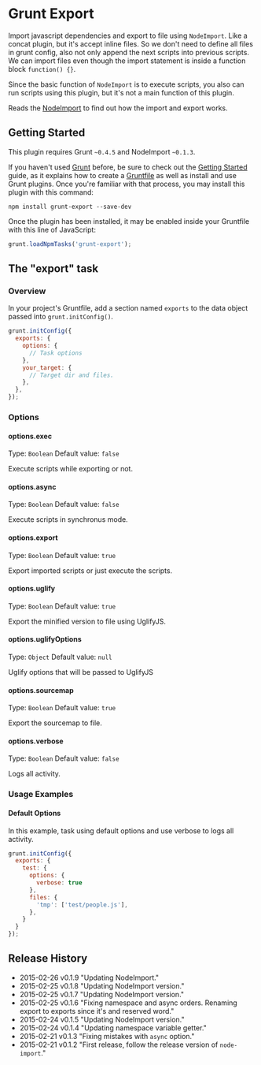 # Grunt Export

Import javascript dependencies and export to file using `NodeImport`. Like a concat plugin, but it's accept inline files.
So we don't need to define all files in grunt config, also not only append the next scripts into previous scripts.
We can import files even though the import statement is inside a function block `function() {}`.

Since the basic function of `NodeImport` is to execute scripts, you also can run scripts using this plugin, but it's not
a main function of this plugin.

Reads the [NodeImport](https://github.com/mahdaen/node-import) to find out how the import and export works.

## Getting Started
This plugin requires Grunt `~0.4.5` and NodeImport `~0.1.3`.

If you haven't used [Grunt](http://gruntjs.com/) before, be sure to check out the [Getting Started](http://gruntjs.com/getting-started) guide, as it explains how to create a [Gruntfile](http://gruntjs.com/sample-gruntfile) as well as install and use Grunt plugins. Once you're familiar with that process, you may install this plugin with this command:

```shell
npm install grunt-export --save-dev
```

Once the plugin has been installed, it may be enabled inside your Gruntfile with this line of JavaScript:

```js
grunt.loadNpmTasks('grunt-export');
```

## The "export" task

### Overview
In your project's Gruntfile, add a section named `exports` to the data object passed into `grunt.initConfig()`.

```js
grunt.initConfig({
  exports: {
    options: {
      // Task options
    },
    your_target: {
      // Target dir and files.
    },
  },
});
```

### Options

#### options.exec
Type: `Boolean`
Default value: `false`

Execute scripts while exporting or not.

#### options.async
Type: `Boolean`
Default value: `false`

Execute scripts in synchronus mode.

#### options.export
Type: `Boolean`
Default value: `true`

Export imported scripts or just execute the scripts.

#### options.uglify
Type: `Boolean`
Default value: `true`

Export the minified version to file using UglifyJS.

#### options.uglifyOptions
Type: `Object`
Default value: `null`

Uglify options that will be passed to UglifyJS

#### options.sourcemap
Type: `Boolean`
Default value: `true`

Export the sourcemap to file.

#### options.verbose
Type: `Boolean`
Default value: `false`

Logs all activity.

### Usage Examples

#### Default Options
In this example, task using default options and use verbose to logs all activity.

```js
grunt.initConfig({
  exports: {
    test: {
      options: {
        verbose: true
      },
      files: {
        'tmp': ['test/people.js'],
      },
    }
  }
});
```

## Release History
* 2015-02-26        v0.1.9      "Updating NodeImport."
* 2015-02-25        v0.1.8      "Updating NodeImport version."
* 2015-02-25        v0.1.7      "Updating NodeImport version."
* 2015-02-25        v0.1.6      "Fixing namespace and async orders. Renaming export to exports since it's and reserved word."
* 2015-02-24        v0.1.5      "Updating NodeImport version."
* 2015-02-24        v0.1.4      "Updating namespace variable getter."
* 2015-02-21        v0.1.3      "Fixing mistakes with `async` option."
* 2015-02-21        v0.1.2      "First release, follow the release version of `node-import`."

